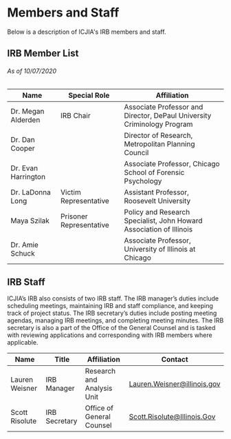 # Members and Staff

Below is a description of ICJIA's IRB members and staff.

## IRB Member List

###### As of 10/07/2020

| Name | Special Role | Affiliation |
| --- | --- | --- |
| Dr. Megan Alderden | IRB Chair | Associate Professor and Director, DePaul University Criminology Program |
| Dr. Dan Cooper |  | Director of Research, Metropolitan Planning Council |
| Dr. Evan Harrington |  | Associate Professor, Chicago School of Forensic Psychology |
| Dr. LaDonna Long | Victim Representative  | Assistant Professor, Roosevelt University |
| Maya Szilak | Prisoner Representative  | Policy and Research Specialist, John Howard Association of Illinois |
| Dr. Amie Schuck|  | Associate Professor, University of Illinois at Chicago |

	

## IRB Staff

ICJIA’s IRB also consists of two IRB staff. The IRB manager’s duties include scheduling meetings, maintaining IRB and staff compliance, and keeping track of project status. The IRB secretary’s duties include posting meeting agendas, managing IRB meetings, and completing meeting minutes. The IRB secretary is also a part of the Office of the General Counsel and is tasked with reviewing applications and corresponding with IRB members where applicable.



 
| Name | Title | Affiliation | Contact |
| --- | --- | --- | --- |
| Lauren Weisner | IRB Manager | Research and Analysis Unit | Lauren.Weisner@illinois.gov |
| Scott Risolute | IRB Secretary | Office of General Counsel | Scott.Risolute@Illinois.Gov  |




